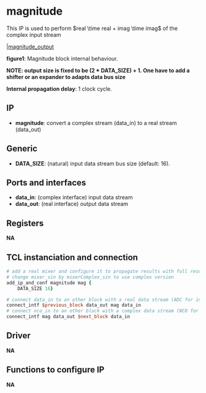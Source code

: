 # magnitude

This IP is used to perform $real \time real + imag \time imag$ of the complex input stream

|[magnitude_output](figures/magnitude.svg)

__figure1__: Magnitude block internal behaviour.

**NOTE: output size is fixed to be (2 * DATA_SIZE) + 1. One have to add a shifter
or an expander to adapts data bus size**

**Internal propagation delay**: 1 clock cycle.
## IP

* **magnitude**: convert a complex stream (data_in) to a real stream (data_out)

## Generic

* **DATA_SIZE**: (natural) input data stream bus size (default: 16).

## Ports and interfaces

* **data_in**: (complex interface) input data stream
* **data_out**: (real interface) output data stream

## Registers

**NA**

## TCL instanciation and connection

```tcl
# add a real mixer and configure it to propagate results with full resolution
# change mixer_sin by mixerComplex_sin to use complex version
add_ip_and_conf magnitude mag {
	DATA_SIZE 16}

# connect data_in to an other block with a real data stream (ADC for instance)
connect_intf $previous_block data_out mag data_in
# connect nco_in to an other block with a complex data stream (NCO for instance)
connect_intf mag data_out $next_block data_in


```
## Driver

**NA**

## Functions to configure IP

**NA**

